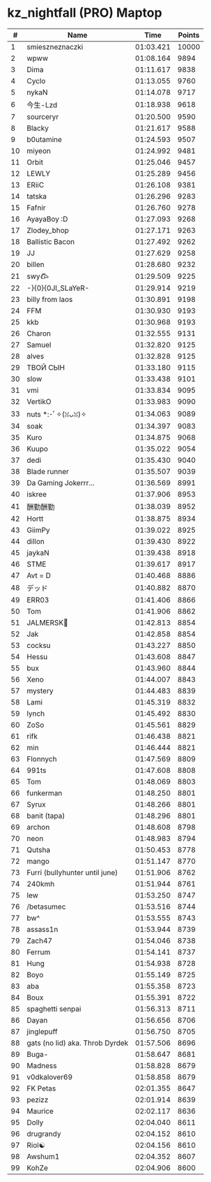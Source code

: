 # kz_nightfall (PRO) Maptop

|  # | Name | Time | Points |
|-------------- | -------------- | -------------- | -------------- | 
| 1 | smieszneznaczki | 01:03.421 | 10000 | 
| 2 | wpww | 01:08.164 | 9894 | 
| 3 | Dima | 01:11.617 | 9838 | 
| 4 | Cyclo | 01:13.055 | 9760 | 
| 5 | nykaN | 01:14.078 | 9717 | 
| 6 | 今生-Lzd | 01:18.938 | 9618 | 
| 7 | sourceryr | 01:20.500 | 9590 | 
| 8 | Blacky | 01:21.617 | 9588 | 
| 9 | b0utamine | 01:24.593 | 9507 | 
| 10 | miyeon | 01:24.992 | 9481 | 
| 11 | Orbit | 01:25.046 | 9457 | 
| 12 | LEWLY | 01:25.289 | 9456 | 
| 13 | ERiiC | 01:26.108 | 9381 | 
| 14 | tatska | 01:26.296 | 9283 | 
| 15 | Fafnir | 01:26.760 | 9278 | 
| 16 | AyayaBoy :D | 01:27.093 | 9268 | 
| 17 | Zlodey_bhop | 01:27.171 | 9263 | 
| 18 | Ballistic Bacon | 01:27.492 | 9262 | 
| 19 | JJ | 01:27.629 | 9258 | 
| 20 | billen | 01:28.680 | 9232 | 
| 21 | swy𐂃 | 01:29.509 | 9225 | 
| 22 | -}{0}{0JI_SLaYeR- | 01:29.914 | 9219 | 
| 23 | billy from laos | 01:30.891 | 9198 | 
| 24 | FFM | 01:30.930 | 9193 | 
| 25 | kkb | 01:30.968 | 9193 | 
| 26 | Charon | 01:32.555 | 9131 | 
| 27 | Samuel | 01:32.820 | 9125 | 
| 28 | alves | 01:32.828 | 9125 | 
| 29 | ТВОЙ СЫН | 01:33.180 | 9115 | 
| 30 | slow | 01:33.438 | 9101 | 
| 31 | vmi | 01:33.834 | 9095 | 
| 32 | VertikO | 01:33.983 | 9090 | 
| 33 | nuts *:･ﾟ✧(ꈍᴗꈍ)✧ | 01:34.063 | 9089 | 
| 34 | soak | 01:34.397 | 9083 | 
| 35 | Kuro | 01:34.875 | 9068 | 
| 36 | Kuupo | 01:35.022 | 9054 | 
| 37 | dedi | 01:35.430 | 9040 | 
| 38 | Blade runner | 01:35.507 | 9039 | 
| 39 | Da Gaming Jokerrr... | 01:36.569 | 8991 | 
| 40 | iskree | 01:37.906 | 8953 | 
| 41 | 酬勤酬勤 | 01:38.039 | 8952 | 
| 42 | Hortt | 01:38.875 | 8934 | 
| 43 | GiimPy | 01:39.022 | 8925 | 
| 44 | dillon | 01:39.430 | 8922 | 
| 45 | jaykaN | 01:39.438 | 8918 | 
| 46 | STME | 01:39.617 | 8917 | 
| 47 | Avt = D | 01:40.468 | 8886 | 
| 48 | デッド | 01:40.882 | 8870 | 
| 49 | ERR03 | 01:41.406 | 8866 | 
| 50 | Tom | 01:41.906 | 8862 | 
| 51 | JALMERSK👀 | 01:42.813 | 8854 | 
| 52 | Jak | 01:42.858 | 8854 | 
| 53 | cocksu | 01:43.227 | 8850 | 
| 54 | Hessu | 01:43.608 | 8847 | 
| 55 | bux | 01:43.960 | 8844 | 
| 56 | Xeno | 01:44.007 | 8843 | 
| 57 | mystery | 01:44.483 | 8839 | 
| 58 | Lami | 01:45.319 | 8832 | 
| 59 | lynch | 01:45.492 | 8830 | 
| 60 | ZoSo | 01:45.561 | 8829 | 
| 61 | rifk | 01:46.438 | 8821 | 
| 62 | min | 01:46.444 | 8821 | 
| 63 | Flonnych | 01:47.569 | 8809 | 
| 64 | 991ts | 01:47.608 | 8808 | 
| 65 | Tom | 01:48.069 | 8803 | 
| 66 | funkerman | 01:48.250 | 8801 | 
| 67 | Syrux | 01:48.266 | 8801 | 
| 68 | banit (tapa) | 01:48.296 | 8801 | 
| 69 | archon | 01:48.608 | 8798 | 
| 70 | neon | 01:48.983 | 8794 | 
| 71 | Qutsha | 01:50.453 | 8778 | 
| 72 | mango | 01:51.147 | 8770 | 
| 73 | Furri (bullyhunter until june) | 01:51.906 | 8762 | 
| 74 | 240kmh | 01:51.944 | 8761 | 
| 75 | lew | 01:53.250 | 8747 | 
| 76 | /betasumec | 01:53.516 | 8744 | 
| 77 | bw^ | 01:53.555 | 8743 | 
| 78 | assass1n | 01:53.944 | 8739 | 
| 79 | Zach47 | 01:54.046 | 8738 | 
| 80 | Ferrum | 01:54.141 | 8737 | 
| 81 | Hung | 01:54.938 | 8728 | 
| 82 | Boyo | 01:55.149 | 8725 | 
| 83 | aba | 01:55.358 | 8723 | 
| 84 | Boux | 01:55.391 | 8722 | 
| 85 | spaghetti senpai | 01:56.313 | 8711 | 
| 86 | Dayan | 01:56.656 | 8706 | 
| 87 | jinglepuff | 01:56.750 | 8705 | 
| 88 | gats (no lid) aka. Throb Dyrdek | 01:57.506 | 8696 | 
| 89 | Buga- | 01:58.647 | 8681 | 
| 90 | Madness | 01:58.828 | 8679 | 
| 91 | v0dkalover69 | 01:58.858 | 8679 | 
| 92 | FK Petas | 02:01.355 | 8647 | 
| 93 | pezizz | 02:01.914 | 8639 | 
| 94 | Maurice | 02:02.117 | 8636 | 
| 95 | Dolly | 02:04.040 | 8611 | 
| 96 | drugrandy | 02:04.152 | 8610 | 
| 97 | Riol☯ | 02:04.156 | 8610 | 
| 98 | Awshum1 | 02:04.352 | 8607 | 
| 99 | KohZe | 02:04.906 | 8600 | 

